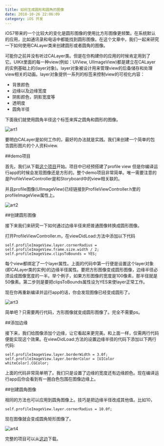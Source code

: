 ```yaml
---
title: 如何生成圆形和圆角的图像
date: 2018-10-26 22:06:09
category: iOS 开发
---
```


iOS7带来的一个比较大的变化是圆形图像的使用比方形图像更频繁。在系统默认的应用，比如通讯录和电话中都能找到圆形图像。在这个文章中，我们一起来研究一下如何使用CALayer类来创建圆形或者圆角的图像。

可能你之前并没有听过CALayer类。但是在你构建你的应用的时候肯定用到了它。UIKit里面的每一种view(例如：UIView, UIImageView)都是建立在CALayer的实例基础上的(layer对象)。layer对象被设计用来管理view的后备储存和处理view相关的动画。layer对象提供一系列的标签来控制view的可视化内容：

* 背景颜色
* 边缘以及边缘宽度
* 阴影颜色，阴影宽度等
* 透明度
* 圆角半径


下面我们就使用圆角半径这个标签来挥之圆角和圆形的图像。

![art1](http://www.appcoda.com/wp-content/uploads/2014/04/circular-image-featured.jpg)


要明白CALayer是如何工作的，最好的办法就是实践。我们来创建一个简单的包含圆形图片的个人资料view.

##demo项目

首先，我们从下载[这个项目](https://github.com/timmy6/ProfileDemo)开始。项目中已经预搭建了profile view 但是你编译运行app的时候会发现图像还是方形的。整个demo项目非常简单。唯一需要注意的是ProfileViewController是和Storyboard中的view相关联的。

并且profile图像(UIImageView)已经链接到ProfileViewController.h里的profileImageView属性上。

![art2](http://www.appcoda.com/wp-content/uploads/2014/04/square-image-profile.jpg)

##创建圆形图像

接下来我们来研究一下如何通过边缘半径来把普通图像转换成圆形图像。

打开ProfileViewController.m，在viewDidLoad:方法中添加以下代码

```
self.profileImageView.layer.cornerRadius = self.profileImageView.frame.size.width / 2;
self.profileImageView.clipsToBounds = YES;
```

每个view都绑定了一个layer属性。上面的代码中第一行便是设置这个layer对象(即CALayer类的实例)的边缘半径属性。要把方形图像变成圆形图像，边缘半径必须设成图像宽度的一半。举个例子，如果方形图像的宽度是100像素，那半径就是50像素。第二步则是要把clipsToBounds属性设为YES来使layer正常工作。

现在你再重新编译并运行app的话，你会发现图像已经变成圆形了。

![art3](http://www.appcoda.com/wp-content/uploads/2014/04/circular-image-profile.jpg)

简单吧？只需要两行代码，方形图像就变成圆形图像了。完全不需要ps。

##添加边缘

接下来，我们给图像添加个边缘，让它看起来更完美。和上面一样，仅需两行代码便能实现这个效果。在viewDidLoad:方法的设置边缘半径的代码下添加以下两行代码:

```
self.profileImageView.layer.borderWidth = 3.0f;
self.profileImageView.layer.borderColor = [UIColor whiteColor].CGColor;
```

上面的代码非常简单明了。我们只是设置了边缘的宽度还有边缘颜色。现在编译运行app后你会看到有一圈白色包围在图像边缘上。

##创建圆角图像

相同的方法也可以应用到圆角图像上。技巧是把边缘半径改成其他值。比如10，

```
self.profileImageView.layer.cornerRadius = 10.0f;
```

现在图像就会变成圆角矩形图像了。

![art4](http://www.appcoda.com/wp-content/uploads/2014/04/square-corner-image-profile.jpg)

完整的项目可以从[这边](https://github.com/timmy6/ProfileDemo)下载。